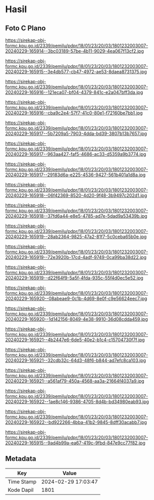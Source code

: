 # Hasil

## Foto C Plano

https://sirekap-obj-formc.kpu.go.id/2339/pemilu/pdpr/18/01/23/20/03/1801232003007-20240229-165914--3bc03189-57be-4b11-9029-4ea067f13cf2.jpg

https://sirekap-obj-formc.kpu.go.id/2339/pemilu/pdpr/18/01/23/20/03/1801232003007-20240229-165915--3e4db577-cb47-4972-ae53-8daea8731375.jpg

https://sirekap-obj-formc.kpu.go.id/2339/pemilu/pdpr/18/01/23/20/03/1801232003007-20240229-165916--121eca07-bf04-4379-841c-e2a047bff3da.jpg

https://sirekap-obj-formc.kpu.go.id/2339/pemilu/pdpr/18/01/23/20/03/1801232003007-20240229-165916--cba9c2e4-57f7-41c0-80e1-f72160be7bb1.jpg

https://sirekap-obj-formc.kpu.go.id/2339/pemilu/pdpr/18/01/23/20/03/1801232003007-20240229-165917--5b7209a5-7903-4dda-bd39-3807b13b7657.jpg

https://sirekap-obj-formc.kpu.go.id/2339/pemilu/pdpr/18/01/23/20/03/1801232003007-20240229-165917--963aa427-faf5-4686-ac33-d5359a9b3774.jpg

https://sirekap-obj-formc.kpu.go.id/2339/pemilu/pdpr/18/01/23/20/03/1801232003007-20240229-165917--29183d6a-e225-4536-9427-561b401a1d8a.jpg

https://sirekap-obj-formc.kpu.go.id/2339/pemilu/pdpr/18/01/23/20/03/1801232003007-20240229-165918--06f42369-8520-4d20-9f48-3b9497c202d1.jpg

https://sirekap-obj-formc.kpu.go.id/2339/pemilu/pdpr/18/01/23/20/03/1801232003007-20240229-165918--37fd6a44-e8e5-4785-ad7e-5dad9a53439b.jpg

https://sirekap-obj-formc.kpu.go.id/2339/pemilu/pdpr/18/01/23/20/03/1801232003007-20240229-165919--28ab2364-9825-47a2-81f7-5c0ceba65b0e.jpg

https://sirekap-obj-formc.kpu.go.id/2339/pemilu/pdpr/18/01/23/20/03/1801232003007-20240229-165919--72e3920b-17cd-4adf-9749-0ca99ba38d22.jpg

https://sirekap-obj-formc.kpu.go.id/2339/pemilu/pdpr/18/01/23/20/03/1801232003007-20240229-165919--d22f64f9-5a5f-4fda-935c-55f4d0ec5e52.jpg

https://sirekap-obj-formc.kpu.go.id/2339/pemilu/pdpr/18/01/23/20/03/1801232003007-20240229-165920--08abeae9-0c1b-4d69-8e0f-c9e56624eec7.jpg

https://sirekap-obj-formc.kpu.go.id/2339/pemilu/pdpr/18/01/23/20/03/1801232003007-20240229-165920--1d142156-8049-4e38-9910-36d08cdda459.jpg

https://sirekap-obj-formc.kpu.go.id/2339/pemilu/pdpr/18/01/23/20/03/1801232003007-20240229-165921--4b2447e6-6de5-40e2-b1c4-c15704730f7f.jpg

https://sirekap-obj-formc.kpu.go.id/2339/pemilu/pdpr/18/01/23/20/03/1801232003007-20240229-165921--32cdb32c-64d3-48f6-b844-ad7efc8ca103.jpg

https://sirekap-obj-formc.kpu.go.id/2339/pemilu/pdpr/18/01/23/20/03/1801232003007-20240229-165921--a561af79-450a-4568-aa3a-21664f4037a9.jpg

https://sirekap-obj-formc.kpu.go.id/2339/pemilu/pdpr/18/01/23/20/03/1801232003007-20240229-165922--1ae8c146-9386-4705-8d4b-bd34980eab93.jpg

https://sirekap-obj-formc.kpu.go.id/2339/pemilu/pdpr/18/01/23/20/03/1801232003007-20240229-165922--bd922266-4bba-41b2-9845-8dff30acabb7.jpg

https://sirekap-obj-formc.kpu.go.id/2339/pemilu/pdpr/18/01/23/20/03/1801232003007-20240229-165915--9ad4b99a-ea67-419c-9fbd-847e9cc77f82.jpg


## Metadata

| Key        | Value               |
| ---------- | ------------------- |
| Time Stamp | 2024-02-29 17:03:47 |
| Kode Dapil | 1801                |



